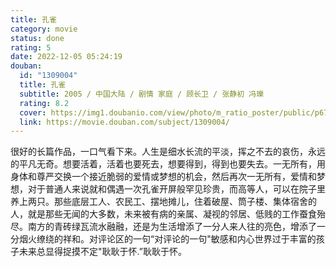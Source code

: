 ```yaml
---
title: 孔雀
category: movie
status: done
rating: 5
date: 2022-12-05 05:24:19
douban:
  id: "1309004"
  title: 孔雀
  subtitle: 2005 / 中国大陆 / 剧情 家庭 / 顾长卫 / 张静初 冯瓅
  rating: 8.2
  cover: https://img1.doubanio.com/view/photo/m_ratio_poster/public/p672727540.jpg
  link: https://movie.douban.com/subject/1309004/
---
```


很好的长篇作品，一口气看下来。人生是细水长流的平淡，挥之不去的哀伤，永远的平凡无奇。想要活着，活着也要死去，想要得到，得到也要失去。一无所有，用身体和尊严交换一个接近脆弱的爱情或梦想的机会，然后再次一无所有，爱情和梦想，对于普通人来说就和偶遇一次孔雀开屏般罕见珍贵，而高等人，可以在院子里养上两只。那些底层工人、农民工、摆地摊儿，住着破屋、筒子楼、集体宿舍的人，就是那些无闻的大多数，未来被有病的亲属、凝视的邻居、低贱的工作蚕食殆尽。南方的青砖绿瓦流水融融，还是为生活增添了一分人来人往的亮色，增添了一分烟火缭绕的祥和。对评论区的一句“对评论的一句"敏感和内心世界过于丰富的孩子未来总显得捉摸不定"耿耿于怀.”耿耿于怀。